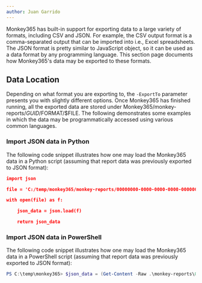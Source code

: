 ```yaml
---
author: Juan Garrido
---
```



Monkey365 has built-in support for exporting data to a large variety of formats, including CSV and JSON. For example, the CSV output format is a comma-separated output that can be imported into i.e., Excel spreadsheets. The JSON format is pretty similar to JavaScript object, so it can be used as a data format by any programming language. This section page documents how Monkey365's data may be exported to these formats.

## Data Location

Depending on what format you are exporting to, the ```-ExportTo``` parameter presents you with slightly different options. Once Monkey365 has finished running, all the exported data are stored under Monkey365/monkey-reports/$GUID/$FORMAT/$FILE. The following demonstrates some examples in which the data may be programmatically accessed using various common languages.

### Import JSON data in Python

The following code snippet illustrates how one may load the Monkey365 data in a Python script (assuming that report data was previously exported to JSON format):

``` json
import json

file = 'C:/temp/monkey365/monkey-reports/00000000-0000-0000-0000-000000000000/json/aad_domain_users.json'

with open(file) as f:

    json_data = json.load(f)

    return json_data
```

### Import JSON data in PowerShell

The following code snippet illustrates how one may load the Monkey365 data in a PowerShell script (assuming that report data was previously exported to JSON format):

``` powershell
PS C:\temp\monkey365> $json_data = (Get-Content -Raw .\monkey-reports\00000000-0000-0000-0000-000000000000\json\aad_domain_users.json) | ConvertFrom-Json
```

